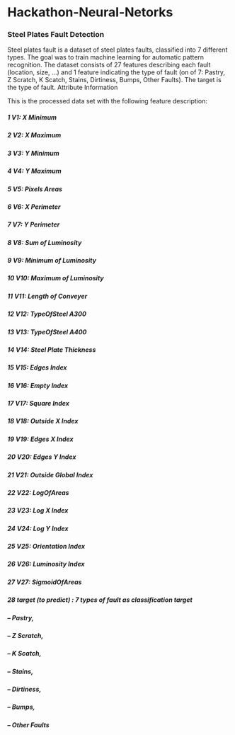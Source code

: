 # Hackathon-Neural-Netorks

### Steel Plates Fault Detection

Steel plates fault is a dataset of steel plates faults, classified into 7 different
types. The goal was to train machine learning for automatic pattern recognition.
The dataset consists of 27 features describing each fault (location, size, ...)
and 1 feature indicating the type of fault (on of 7: Pastry, Z Scratch, K Scatch,
Stains, Dirtiness, Bumps, Other Faults). The target is the type of fault.
Attribute Information

This is the processed data set with the following feature description:

##### 1 V1: X Minimum
##### 2 V2: X Maximum
##### 3 V3: Y Minimum
##### 4 V4: Y Maximum
##### 5 V5: Pixels Areas
##### 6 V6: X Perimeter
##### 7 V7: Y Perimeter
##### 8 V8: Sum of Luminosity
##### 9 V9: Minimum of Luminosity
##### 10 V10: Maximum of Luminosity
##### 11 V11: Length of Conveyer
##### 12 V12: TypeOfSteel A300
##### 13 V13: TypeOfSteel A400
##### 14 V14: Steel Plate Thickness
##### 15 V15: Edges Index
##### 16 V16: Empty Index
##### 17 V17: Square Index
##### 18 V18: Outside X Index
##### 19 V19: Edges X Index
##### 20 V20: Edges Y Index
##### 21 V21: Outside Global Index
##### 22 V22: LogOfAreas
##### 23 V23: Log X Index
##### 24 V24: Log Y Index
##### 25 V25: Orientation Index
##### 26 V26: Luminosity Index
##### 27 V27: SigmoidOfAreas
##### 28 target (to predict) : 7 types of fault as classification target
##### – Pastry,
##### – Z Scratch,
##### – K Scatch,
##### – Stains,
##### – Dirtiness,
##### – Bumps,
##### – Other Faults

